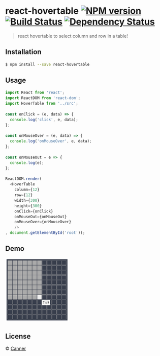# react-hovertable [![NPM version][npm-image]][npm-url] [![Build Status][travis-image]][travis-url] [![Dependency Status][daviddm-image]][daviddm-url]
> react hovertable to select column and row in a table!

## Installation

```sh
$ npm install --save react-hovertable
```

## Usage

```js
import React from 'react';
import ReactDOM from 'react-dom';
import HoverTable from '../src';

const onClick = (e, data) => {
  console.log('click', e, data);
};

const onMouseOver = (e, data) => {
  console.log('onMouseOver', e, data);
};

const onMouseOut = e => {
  console.log(e);
};

ReactDOM.render(
  <HoverTable
    column={12}
    row={12}
    width={300}
    height={300}
    onClick={onClick}
    onMouseOut={onMouseOut}
    onMouseOver={onMouseOver}
    />
, document.getElementById('root'));
```

## Demo

<img src="./example/demo.png" width="200"/>

## License

 © [Canner](https://github.com/canner)


[npm-image]: https://badge.fury.io/js/react-hovertable.svg
[npm-url]: https://npmjs.org/package/react-hovertable
[travis-image]: https://travis-ci.org/canner/react-hovertable.svg?branch=master
[travis-url]: https://travis-ci.org/canner/react-hovertable
[daviddm-image]: https://david-dm.org/canner/react-hovertable.svg?theme=shields.io
[daviddm-url]: https://david-dm.org/canner/react-hovertable
